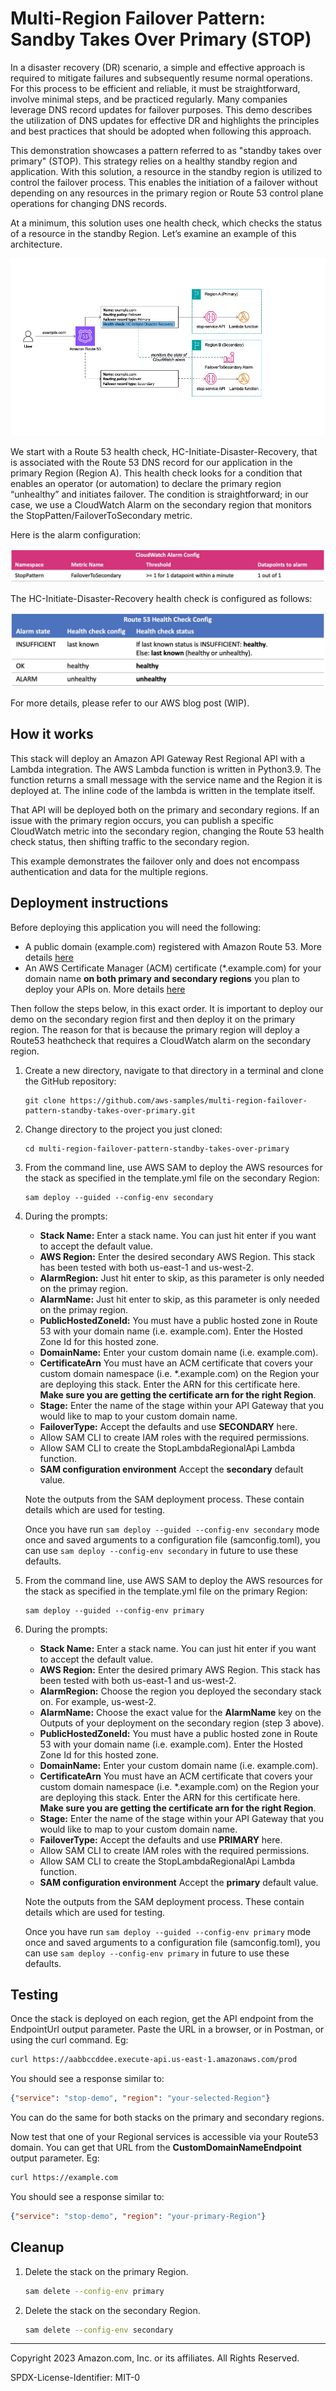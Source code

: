 # Multi-Region Failover Pattern: Sandby Takes Over Primary (STOP)
In a disaster recovery (DR) scenario, a simple and effective approach is required to mitigate failures and subsequently resume normal operations. For this process to be efficient and reliable, it must be straightforward, involve minimal steps, and be practiced regularly. Many companies leverage DNS record updates for failover purposes. This demo describes the utilization of DNS updates for effective DR and highlights the principles and best practices that should be adopted when following this approach.

This demonstration showcases a pattern referred to as "standby takes over primary" (STOP). This strategy relies on a healthy standby region and application. With this solution, a resource in the standby region is utilized to control the failover process. This enables the initiation of a failover without depending on any resources in the primary region or Route 53 control plane operations for changing DNS records.

At a minimum, this solution uses one health check, which checks the status of a resource in the standby Region. Let’s examine an example of this architecture.

![alt text](images/diagram.jpg)

We start with a Route 53 health check, HC-Initiate-Disaster-Recovery, that is associated with the Route 53 DNS record for our application in the primary Region (Region A). This health check looks for a condition that enables an operator (or automation) to declare the primary region “unhealthy” and initiates failover. The condition is straightforward; in our case, we use a CloudWatch Alarm on the secondary region that monitors the StopPatten/FailoverToSecondary metric.

Here is the alarm configuration:

![alt text](images/alarm-config.jpg)

The HC-Initiate-Disaster-Recovery health check is configured as follows:

![alt text](images/hc-config.jpg)

For more details, please refer to our AWS blog post (WIP).

## How it works

This stack will deploy an Amazon API Gateway Rest Regional API with a Lambda integration. The AWS Lambda function is written in Python3.9. The function returns a small message with the service name and the Region it is deployed at. The inline code of the lambda is written in the template itself.

That API will be deployed both on the primary and secondary regions. If an issue with the primary region occurs, you can publish a specific CloudWatch metric into the secondary region, changing the Route 53 health check status, then shifting traffic to the secondary region. 

This example demonstrates the failover only and does not encompass authentication and data for the multiple regions.


## Deployment instructions

Before deploying this application you will need the following:
* A public domain (example.com) registered with Amazon Route 53. More details [here](https://docs.aws.amazon.com/Route53/latest/DeveloperGuide/registrar.html)
* An AWS Certificate Manager (ACM) certificate (*.example.com) for your domain name **on both primary and secondary regions** you plan to deploy your APIs on. More details [here](https://docs.aws.amazon.com/acm/latest/userguide/gs.html)

Then follow the steps below, in this exact order. It is important to deploy our demo on the secondary region first and then deploy it on the primary region. The reason for that is because the primary region will deploy a Route53 heathcheck that requires a CloudWatch alarm on the secondary region.

1. Create a new directory, navigate to that directory in a terminal and clone the GitHub repository:
    ``` 
    git clone https://github.com/aws-samples/multi-region-failover-pattern-standby-takes-over-primary.git
    
    ```
2. Change directory to the project you just cloned:
    ``` 
    cd multi-region-failover-pattern-standby-takes-over-primary
    
    ```
3. From the command line, use AWS SAM to deploy the AWS resources for the stack as specified in the template.yml file on the secondary Region:
    ```
    sam deploy --guided --config-env secondary
    ```
4. During the prompts:
    * **Stack Name:** Enter a stack name. You can just hit enter if you want to accept the default value.
    * **AWS Region:** Enter the desired secondary AWS Region. This stack has been tested with both us-east-1 and us-west-2.
    * **AlarmRegion:** Just hit enter to skip, as this parameter is only needed on the primay region.
    * **AlarmName:** Just hit enter to skip, as this parameter is only needed on the primay region.
    * **PublicHostedZoneId:** You must have a public hosted zone in Route 53 with your domain name (i.e. example.com). Enter the Hosted Zone Id for this hosted zone.
    * **DomainName:** Enter your custom domain name (i.e. example.com).
    * **CertificateArn** You must have an ACM certificate that covers your custom domain namespace (i.e. *.example.com) on the Region your are deploying this stack. Enter the ARN for this certificate here. **Make sure you are getting the certificate arn for the right Region**.
    * **Stage:** Enter the name of the stage within your API Gateway that you would like to map to your custom domain name.
    * **FailoverType:** Accept the defaults and use **SECONDARY** here.
    * Allow SAM CLI to create IAM roles with the required permissions.
    * Allow SAM CLI to create the StopLambdaRegionalApi Lambda function.
    * **SAM configuration environment** Accept the **secondary** default value.

    Note the outputs from the SAM deployment process. These contain details which are used for testing.

    Once you have run `sam deploy --guided --config-env secondary` mode once and saved arguments to a configuration file (samconfig.toml), you can use `sam deploy --config-env secondary` in future to use these defaults.

5.  From the command line, use AWS SAM to deploy the AWS resources for the stack as specified in the template.yml file on the primary Region:
    ```
    sam deploy --guided --config-env primary
    ```
6. During the prompts:
    * **Stack Name:** Enter a stack name. You can just hit enter if you want to accept the default value.
    * **AWS Region:** Enter the desired primary AWS Region. This stack has been tested with both us-east-1 and us-west-2.
    * **AlarmRegion:** Choose the region you deployed the secondary stack on. For example, us-west-2.
    * **AlarmName:** Choose the exact value for the **AlarmName** key on the Outputs of your deployment on the secondary region (step 3 above).
    * **PublicHostedZoneId:** You must have a public hosted zone in Route 53 with your domain name (i.e. example.com). Enter the Hosted Zone Id for this hosted zone.
    * **DomainName:** Enter your custom domain name (i.e. example.com).
    * **CertificateArn** You must have an ACM certificate that covers your custom domain namespace (i.e. *.example.com) on the Region your are deploying this stack. Enter the ARN for this certificate here. **Make sure you are getting the certificate arn for the right Region**.
    * **Stage:** Enter the name of the stage within your API Gateway that you would like to map to your custom domain name.
    * **FailoverType:** Accept the defaults and use **PRIMARY** here.
    * Allow SAM CLI to create IAM roles with the required permissions.
    * Allow SAM CLI to create the StopLambdaRegionalApi Lambda function.
    * **SAM configuration environment** Accept the **primary** default value.

    Note the outputs from the SAM deployment process. These contain details which are used for testing.

    Once you have run `sam deploy --guided --config-env primary` mode once and saved arguments to a configuration file (samconfig.toml), you can use `sam deploy --config-env primary` in future to use these defaults.

## Testing

Once the stack is deployed on each region, get the API endpoint from the EndpointUrl output parameter.
Paste the URL in a browser, or in Postman, or using the curl command.
Eg: 
```bash
curl https://aabbccddee.execute-api.us-east-1.amazonaws.com/prod
```

You should see a response similar to:
```json
{"service": "stop-demo", "region": "your-selected-Region"}
```

You can do the same for both stacks on the primary and secondary regions.

Now test that one of your Regional services is accessible via your Route53 domain.
You can get that URL from the **CustomDomainNameEndpoint** output parameter.
Eg: 
```bash
curl https://example.com
```

You should see a response similar to:
```json
{"service": "stop-demo", "region": "your-primary-Region"}
```

## Cleanup
 
1. Delete the stack on the primary Region.
    ```bash
    sam delete --config-env primary
    ```
1. Delete the stack on the secondary Region.
    ```bash
    sam delete --config-env secondary
    ```
----
Copyright 2023 Amazon.com, Inc. or its affiliates. All Rights Reserved.

SPDX-License-Identifier: MIT-0
